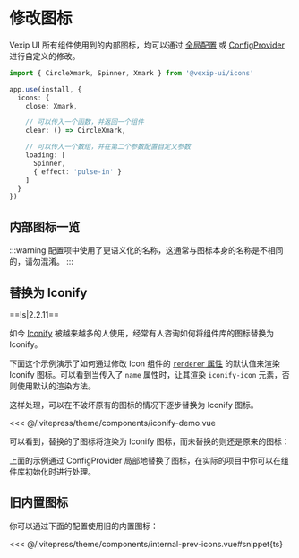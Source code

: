 # 修改图标

Vexip UI 所有组件使用到的内部图标，均可以通过 [全局配置](/zh-CN/guide/global-config#内置图标) 或 [ConfigProvider](/zh-CN/component/config-provider) 进行自定义的修改。

```ts
import { CircleXmark, Spinner, Xmark } from '@vexip-ui/icons'

app.use(install, {
  icons: {
    close: Xmark,

    // 可以传入一个函数，并返回一个组件
    clear: () => CircleXmark,

    // 可以传入一个数组，并在第二个参数配置自定义参数
    loading: [
      Spinner,
      { effect: 'pulse-in' }
    ]
  }
})
```

## 内部图标一览

:::warning
配置项中使用了更语义化的名称，这通常与图标本身的名称是不相同的，请勿混淆。
:::

<InternalIcons></InternalIcons>

## 替换为 Iconify

==!s|2.2.11==

如今 [Iconify](https://iconify.design/) 被越来越多的人使用，经常有人咨询如何将组件库的图标替换为 Iconify。

下面这个示例演示了如何通过修改 Icon 组件的 [`renderer` 属性](/zh-CN/component/icon#icon-属性) 的默认值来渲染 Iconify 图标。可以看到当传入了 `name` 属性时，让其渲染 `iconify-icon` 元素，否则使用默认的渲染方法。

这样处理，可以在不破坏原有的图标的情况下逐步替换为 Iconify 图标。

<<< @/.vitepress/theme/components/iconify-demo.vue

可以看到，替换的了图标将渲染为 Iconify 图标，而未替换的则还是原来的图标：

<IconifyDemo></IconifyDemo>

上面的示例通过 ConfigProvider 局部地替换了图标，在实际的项目中你可以在组件库初始化时进行处理。

## 旧内置图标

<InternalPrevIcons></InternalPrevIcons>

你可以通过下面的配置使用旧的内置图标：

<<< @/.vitepress/theme/components/internal-prev-icons.vue#snippet{ts}
